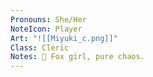 ```yaml
---
Pronouns: She/Her
NoteIcon: Player
Art: "![[Miyuki_c.png]]"
Class: Cleric
Notes: 🦊 Fox girl, pure chaos.
---
```

